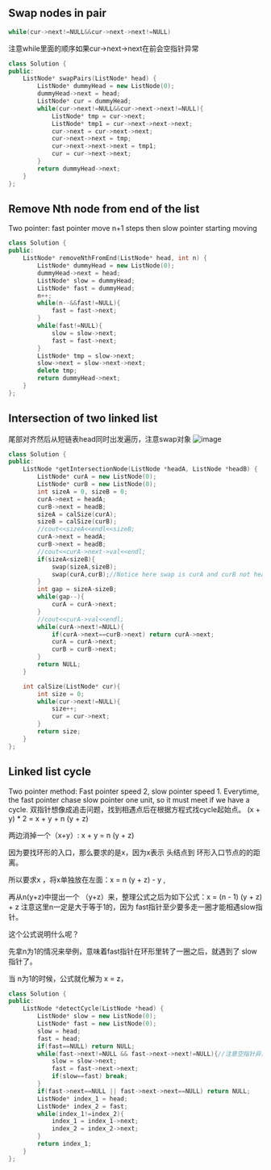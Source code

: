 ## Swap nodes in pair
```cpp
while(cur->next!=NULL&&cur->next->next!=NULL)
```
注意while里面的顺序如果cur->next->next在前会空指针异常

```cpp
class Solution {
public:
    ListNode* swapPairs(ListNode* head) {
        ListNode* dummyHead = new ListNode(0);
        dummyHead->next = head;
        ListNode* cur = dummyHead;
        while(cur->next!=NULL&&cur->next->next!=NULL){
            ListNode* tmp = cur->next;
            ListNode* tmp1 = cur->next->next->next;
            cur->next = cur->next->next;
            cur->next->next = tmp;
            cur->next->next->next = tmp1;
            cur = cur->next->next;
        }
        return dummyHead->next;
    }
};
```

## Remove Nth node from end of the list
Two pointer: fast pointer move n+1 steps then slow pointer starting moving

```CPP
class Solution {
public:
    ListNode* removeNthFromEnd(ListNode* head, int n) {
        ListNode* dummyHead = new ListNode(0);
        dummyHead->next = head;
        ListNode* slow = dummyHead;
        ListNode* fast = dummyHead;
        n++;
        while(n--&&fast!=NULL){
            fast = fast->next;
        }
        while(fast!=NULL){
            slow = slow->next;
            fast = fast->next;
        }
        ListNode* tmp = slow->next;
        slow->next = slow->next->next;
        delete tmp;
        return dummyHead->next;
    }
};
```
## Intersection of two linked list
尾部对齐然后从短链表head同时出发遍历，注意swap对象
![image](https://github.com/YunfanLing/YunfanLing.github.io/assets/102476857/d6c4d5d6-7b5e-4a32-b23e-ea43ad4d8608)

```CPP
class Solution {
public:
    ListNode *getIntersectionNode(ListNode *headA, ListNode *headB) {
        ListNode* curA = new ListNode(0);
        ListNode* curB = new ListNode(0);
        int sizeA = 0, sizeB = 0;
        curA->next = headA;
        curB->next = headB;
        sizeA = calSize(curA);
        sizeB = calSize(curB);
        //cout<<sizeA<<endl<<sizeB;
        curA->next = headA;
        curB->next = headB;
        //cout<<curA->next->val<<endl;  
        if(sizeA<sizeB){
            swap(sizeA,sizeB);
            swap(curA,curB);//Notice here swap is curA and curB not headA headB. change headA headB wouldnt change what curA and curB point to.
        }
        int gap = sizeA-sizeB;
        while(gap--){
            curA = curA->next;
        }
        //cout<<curA->val<<endl;
        while(curA->next!=NULL){
            if(curA->next==curB->next) return curA->next;
            curA = curA->next;
            curB = curB->next;
        }
        return NULL;
    }

    int calSize(ListNode* cur){
        int size = 0;
        while(cur->next!=NULL){
            size++;
            cur = cur->next;
        }
        return size;
    }
};
```

## Linked list cycle
Two pointer method: Fast pointer speed 2, slow pointer speed 1. Everytime, the fast pointer chase slow pointer one unit, so it must meet if we have a cycle.
双指针想像成追击问题，找到相遇点后在根据方程式找cycle起始点。
(x + y) * 2 = x + y + n (y + z)

两边消掉一个（x+y）: x + y = n (y + z)

因为要找环形的入口，那么要求的是x，因为x表示 头结点到 环形入口节点的的距离。

所以要求x ，将x单独放在左面：x = n (y + z) - y ,

再从n(y+z)中提出一个 （y+z）来，整理公式之后为如下公式：x = (n - 1) (y + z) + z 注意这里n一定是大于等于1的，因为 fast指针至少要多走一圈才能相遇slow指针。

这个公式说明什么呢？

先拿n为1的情况来举例，意味着fast指针在环形里转了一圈之后，就遇到了 slow指针了。

当 n为1的时候，公式就化解为 x = z，
```cpp
class Solution {
public:
    ListNode *detectCycle(ListNode *head) {
        ListNode* slow = new ListNode(0);
        ListNode* fast = new ListNode(0);
        slow = head;
        fast = head;
        if(fast==NULL) return NULL;
        while(fast->next!=NULL && fast->next->next!=NULL){//注意空指针异常
            slow = slow->next;
            fast = fast->next->next;
            if(slow==fast) break;
        }
        if(fast->next==NULL || fast->next->next==NULL) return NULL;
        ListNode* index_1 = head;
        ListNode* index_2 = fast;
        while(index_1!=index_2){
            index_1 = index_1->next;
            index_2 = index_2->next;
        }
        return index_1;
    }
};
```
